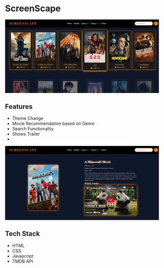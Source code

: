# ScreenScape
![Popular Image WebPage](https://github.com/vishucs50/Movie-Website/blob/master/webseries/popular.png)

## Features
- Theme Change
- Movie Recommendation based on Genre
- Search Functionality
- Shows Trailer
- 
![Detail Image WebPage](https://github.com/vishucs50/Movie-Website/blob/master/webseries/detail.png)

## Tech Stack
- HTML
- CSS
- Javascript
- TMDB API


